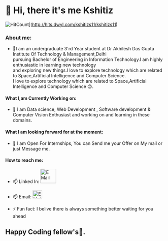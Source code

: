  # 👋 Hi, there it's me Kshitiz
 ![HitCount](http://hits.dwyl.com/kshitizs11/kshitizs11.svg)](http://hits.dwyl.com/kshitizs11/kshitizs11)


### About me:
 
- 🔭I am an undergraduate 3'rd Year student at Dr Akhilesh Das Gupta Institute Of Technology & Management,Delhi<br>
    pursuing Bachelor of Engineering in Information Technology.I am highly enthusiastic in learning new technology<br>
    and exploring new things.I love to explore technology which are related to Space,Artificial Intelligence and Computer Science.<br>
    I love to explore technology which are related to Space,Artificial Intelligence and Computer Science 😍.
#### What I,am Currently Working on:
- 🌱 I am Data science, Web Development , Software development & Computer Vision Enthusiast and working on and learning in these domains.

#### What I am looking forward for at the moment: 
- 👯 I am Open For Internships, You can Send me your Offer on My mail or just Message me.

#### How to reach me:

- 📫 Linked In: <a href="https://www.linkedin.com/in/kshitiz-sharma-532446181/" ><img src="https://icons-for-free.com/iconfiles/png/512/linked+in+linkedin+media+professional+social+icon-1320193937978799908.png" alt="E Mail" width="50" height="45"></a>
- 📫 Email: <a href="kshitizs545@gmail.com"><img src="https://youngchefsprogram.files.wordpress.com/2014/05/gmail.png?w=640" alt="E Mail" width="30" height="25"></a>



- ⚡ Fun fact: I belive there is always something better waiting for you ahead

## Happy Coding fellow's🤩.


<!--
**kshitizs11/kshitizs11** is a ✨ _special_ ✨ repository because its `README.md` (this file) appears on your GitHub profile.

#### About me:
 
- 🔭I am an undergraduate 3'rd Year student at Dr Akhilesh Das Gupta Institute Of Technology & Management,Delhi<br>
    pursuing Bachelor of Engineering in Information Technology.I am highly enthusiastic in learning new technology<br>
    and exploring new things.I love to explore technology which are related to Space,Artificial Intelligence and Computer Science.<br>
    I love to explore technology which are related to Space,Artificial Intelligence and Computer Science 😍.
#### What I,am Currently Working on:
- 🌱 I am Data science, Web Development , Software development & Computer Vision Enthusiast and working on and learning in these domains.

#### What I am looking forward for at the moment: 
- 👯 I am Open For Internships, You can Send me your Offer on My mail or just Message me.

#### How to reach me:

- 📫 Linked In: <a href="https://www.linkedin.com/in/kshitiz-sharma-532446181/">
 <img src="https://www.google.com/imgres?imgurl=https%3A%2F%2Fcdn.pixabay.com%2Fphoto%2F2017%2F08%2F22%2F11%2F56%2Flinked-in-2668700_1280.png&imgrefurl=https%3A%2F%2Fpixabay.com%2Fillustrations%2Flinked-in-logo-company-editorial-2668700%2F&tbnid=ffExIpiV1CMBZM&vet=12ahUKEwir_cam9K7sAhWc0jgGHfIaANMQMygEegUIARDAAQ..i&docid=NnRJEF5KKT4JEM&w=1280&h=1280&q=linked%20in%20images&ved=2ahUKEwir_cam9K7sAhWc0jgGHfIaANMQMygEegUIARDAAQ" alt="Linked In:"></a>
- 📫 Email: <a href="kshitizs545@gmail.com">https://www.cyclonis.com/how-to-create-a-gmail-google-account-for-your-child/</a>



- ⚡ Fun fact: I belive there is always something better waiting for you ahead

## Happy Coding fellow's🤩.
